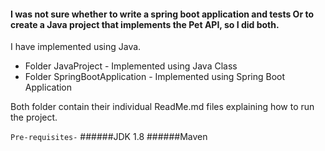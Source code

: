 #### I was not sure whether to write a spring boot application and tests Or to create a Java project that implements the Pet API, so I did both.

I have implemented using Java.

* Folder JavaProject - Implemented using Java Class
* Folder SpringBootApplication - Implemented using Spring Boot Application

Both folder contain their individual ReadMe.md files explaining how to run the project.

`Pre-requisites-`
######JDK 1.8
######Maven 
